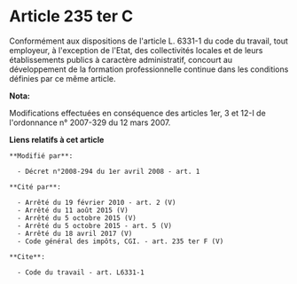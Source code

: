 # Article 235 ter C

Conformément aux dispositions de l'article L. 6331-1 du code du travail, tout employeur, à l'exception de l'Etat, des
collectivités locales et de leurs établissements publics à caractère administratif, concourt au développement de la formation
professionnelle continue dans les conditions définies par ce même article.

**Nota:**

Modifications effectuées en conséquence des articles 1er, 3 et 12-I de l'ordonnance n° 2007-329 du 12 mars 2007.

**Liens relatifs à cet article**

	**Modifié par**:

	  - Décret n°2008-294 du 1er avril 2008 - art. 1

	**Cité par**:

	  - Arrêté du 19 février 2010 - art. 2 (V)
	  - Arrêté du 11 août 2015 (V)
	  - Arrêté du 5 octobre 2015 (V)
	  - Arrêté du 5 octobre 2015 - art. 5 (V)
	  - Arrêté du 18 avril 2017 (V)
	  - Code général des impôts, CGI. - art. 235 ter F (V)

	**Cite**:

	  - Code du travail - art. L6331-1
